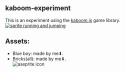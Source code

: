 kaboom-experiment
---
This is an experiment using the [kaboom.js](https://kaboomjs.com/) game library.
[![sprite running and jumping](https://i.gyazo.com/bc28012d9b4d0c1f44a4dec2bc826cea.gif)](https://gyazo.com/bc28012d9b4d0c1f44a4dec2bc826cea)

Assets:
---
- Blue boy: made by me⬇.
- Bricks(all): made by me⬇.  
![aseprite icon](https://user-images.githubusercontent.com/42339846/46249457-da4d4380-c429-11e8-9be2-56ba3a5e7080.png)
